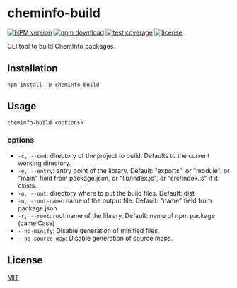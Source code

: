 # cheminfo-build

[![NPM version](https://img.shields.io/npm/v/cheminfo-build.svg)](https://www.npmjs.com/package/cheminfo-build)
[![npm download](https://img.shields.io/npm/dm/cheminfo-build.svg)](https://www.npmjs.com/package/cheminfo-build)
[![test coverage](https://img.shields.io/codecov/c/github/cheminfo/cheminfo-build.svg)](https://codecov.io/gh/cheminfo/cheminfo-build)
[![license](https://img.shields.io/npm/l/cheminfo-build.svg)](https://github.com/cheminfo/cheminfo-build/blob/main/LICENSE)

CLI tool to build ChemInfo packages.

## Installation

```console
npm install -D cheminfo-build
```

## Usage

```console
cheminfo-build <options>
```

### options

- `-c, --cwd`: directory of the project to build. Defaults to the current working directory.
- `-e, --entry`: entry point of the library. Default: "exports", or "module", or "main" field from package.json, or "lib/index.js", or "src/index.js" if it exists.
- `-o, --out`: directory where to put the build files. Default: dist
- `-n, --out-name`: name of the output file. Default: "name" field from package.json
- `-r, --root`: root name of the library. Default: name of npm package (camelCase)
- `--no-minify`: Disable generation of minified files.
- `--no-source-map`: Disable generation of source maps.

## License

[MIT](./LICENSE)
